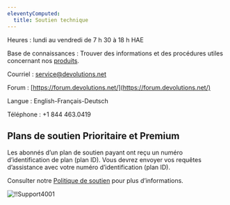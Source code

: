 ```yaml
---
eleventyComputed:
  title: Soutien technique
---
```

Heures : lundi au vendredi de 7 h 30 à 18 h HAE

Base de connaissances : Trouver des informations et des procédures utiles concernant nos [produits](/fr/kb/hub-business/).

Courriel : [service@devolutions.net](mailto:service@devolutions.net)

Forum : [https://forum.devolutions.net/](https://forum.devolutions.net/)

Langue : English-Français-Deutsch

Téléphone : +1 844 463.0419

## Plans de soutien Prioritaire et Premium

Les abonnés d’un plan de soutien payant ont reçu un numéro d’identification de plan (plan ID). Vous devrez envoyer vos requêtes d’assistance avec votre numéro d’identification (plan ID).

Consulter notre [Politique de soutien](https://cdndevolutions.blob.core.windows.net/documents/legal/eula/support-level-addendum-fr.pdf) pour plus d’informations.

![!!Support4001](https://cdnweb.devolutions.net/docs/fr/hub/Support4001.png)
